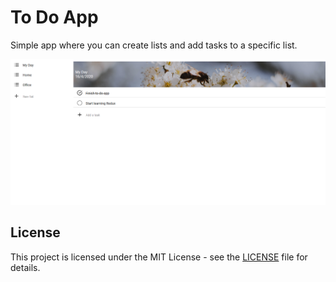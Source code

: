 # To Do App

Simple app where you can create lists and add tasks to a specific list.

![Screenshot](docs/images/screenshot.png)

## License

This project is licensed under the MIT License - see the [LICENSE](LICENSE) file for details.
